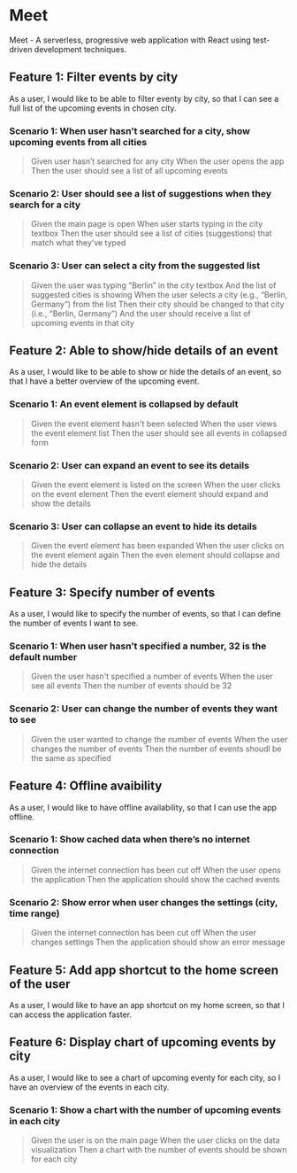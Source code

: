 # Meet

Meet -  A serverless, progressive web application with React using test-driven development techniques.

## Feature 1: Filter events by city
As a user, I would like to be able to filter eventy by city, so that I can see a full list of the upcoming events in chosen city.

### Scenario 1: When user hasn’t searched for a city, show upcoming events from all cities
> Given user hasn’t searched for any city
> When the user opens the app
> Then the user should see a list of all upcoming events

### Scenario 2: User should see a list of suggestions when they search for a city
> Given the main page is open
> When user starts typing in the city textbox
> Then the user should see a list of cities (suggestions) that match what they’ve typed

### Scenario 3: User can select a city from the suggested list
> Given the user was typing “Berlin” in the city textbox
And the list of suggested cities is showing
> When the user selects a city (e.g., “Berlin, Germany”) from the list
> Then their city should be changed to that city (i.e., “Berlin, Germany”)
And the user should receive a list of upcoming events in that city

## Feature 2: Able to show/hide details of an event
As a user, I would like to be able to show or hide the details of an event, so that I have a better overview of the upcoming event.

### Scenario 1: An event element is collapsed by default
> Given the event element hasn't been selected
> When the user views the event element list
> Then the user should see all events in collapsed form

### Scenario 2: User can expand an event to see its details
> Given the event element is listed on the screen
> When the user clicks on the event element
> Then the event element should expand and show the details

### Scenario 3: User can collapse an event to hide its details
> Given the event element has been expanded
> When the user clicks on the event element again
> Then the even element should collapse and hide the details

## Feature 3: Specify number of events
As a user, I would like to specify the number of events, so that I can define the number of events I want to see.

### Scenario 1: When user hasn’t specified a number, 32 is the default number
> Given the user hasn't specified a number of events
> When the user see all events
> Then the number of events should be 32

### Scenario 2: User can change the number of events they want to see
> Given the user wanted to change the number of events
> When the user changes the number of events
> Then the number of events shoudl be the same as specified

## Feature 4: Offline avaibility
As a user, I would like to have offline availability, so that I can use the app offline.

### Scenario 1: Show cached data when there’s no internet connection
> Given the internet connection has been cut off
> When the user opens the application
> Then the application should show the cached events

### Scenario 2: Show error when user changes the settings (city, time range)
> Given the internet connection has been cut off
> When the user changes settings
> Then the application should show an error message

## Feature 5: Add app shortcut to the home screen of the user
As a user, I would like to have an app shortcut on my home screen, so that I can access the application faster.

## Feature 6: Display chart of upcoming events by city
As a user, I would like to see a chart of upcoming eventy for each city, so I have an overview of the events in each city.

### Scenario 1: Show a chart with the number of upcoming events in each city
> Given the user is on the main page
> When the user clicks on the data visualization
> Then a chart with the number of events should be shown for each city
